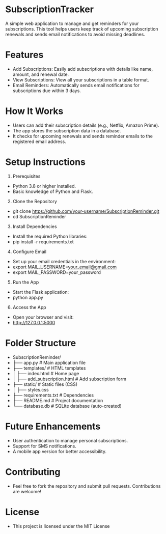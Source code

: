 # SubscriptionTracker
A simple web application to manage and get reminders for your subscriptions. This tool helps users keep track of upcoming subscription renewals and sends email notifications to avoid missing deadlines.

# Features
- Add Subscriptions: Easily add subscriptions with details like name, amount, and renewal date.
- View Subscriptions: View all your subscriptions in a table format.
- Email Reminders: Automatically sends email notifications for subscriptions due within 3 days.

# How It Works
- Users can add their subscription details (e.g., Netflix, Amazon Prime).
- The app stores the subscription data in a database.
- It checks for upcoming renewals and sends reminder emails to the registered email address.

# Setup Instructions
1. Prerequisites
- Python 3.8 or higher installed.
- Basic knowledge of Python and Flask.
2. Clone the Repository
- git clone https://github.com/your-username/SubscriptionReminder.git
- cd SubscriptionReminder
3. Install Dependencies
- Install the required Python libraries:
- pip install -r requirements.txt
4. Configure Email
- Set up your email credentials in the environment:
- export MAIL_USERNAME=your_email@gmail.com  
- export MAIL_PASSWORD=your_password  
5. Run the App
- Start the Flask application:
- python app.py
6. Access the App
- Open your browser and visit:
- http://127.0.0.1:5000
# Folder Structure
- SubscriptionReminder/
- ├── app.py              # Main application file
- ├── templates/          # HTML templates
- │   ├── index.html      # Home page
- │   ├── add_subscription.html  # Add subscription form
- ├── static/             # Static files (CSS)
- │   ├── styles.css
- ├── requirements.txt    # Dependencies
- ├── README.md           # Project documentation
- └── database.db         # SQLite database (auto-created)

# Future Enhancements

   -  User authentication to manage personal subscriptions.
   -  Support for SMS notifications.
   -  A mobile app version for better accessibility.

# Contributing
- Feel free to fork the repository and submit pull requests. Contributions are welcome!
# License
- This project is licensed under the MIT License
